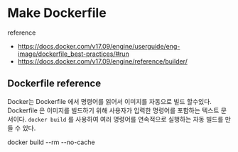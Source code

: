 # Make Dockerfile

reference
- https://docs.docker.com/v17.09/engine/userguide/eng-image/dockerfile_best-practices/#run
- https://docs.docker.com/v17.09/engine/reference/builder/


## Dockerfile reference

Docker는 Dockerfile 에서 명령어를 읽어서 이미지를 자동으로 빌드 할수있다.
Dockerfile 은 이미지를 빌드하기 위해 사용자가 입력한 명령어를 포함하는 텍스트 문서이다.
`docker build` 를 사용하여 여러 명령어를 연속적으로 실행하는 자동 빌드를 만들 수 있다.

docker build --rm --no-cache 